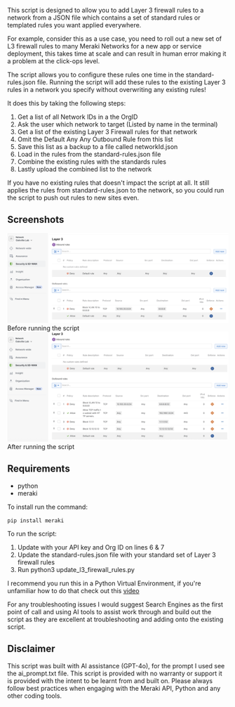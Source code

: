 This script is designed to allow you to add Layer 3 firewall rules to a network from a JSON file which contains a set of standard rules or templated rules you want applied everywhere.

For example, consider this as a use case, you need to roll out a new set of L3 firewall rules to many Meraki Networks for a new app or service deployment, this takes time at scale and can result in human error making it a problem at the click-ops level.

The script allows you to configure these rules one time in the standard-rules.json file. Running the script will add these rules to the existing Layer 3 rules in a network you specify without overwriting any existing rules!

It does this by taking the following steps:
1. Get a list of all Network IDs in a the OrgID
2. Ask the user which network to target (Listed by name in the terminal)
3. Get a list of the existing Layer 3 Firewall rules for that network
4. Omit the Default Any Any Outbound Rule from this list
5. Save this list as a backup to a file called networkId.json
6. Load in the rules from the standard-rules.json file
7. Combine the existing rules with the standards rules
8. Lastly upload the combined list to the network

If you have no existing rules that doesn't impact the script at all. It still applies the rules from standard-rules.json to the network, so you could run the script to push out rules to new sites even.

## Screenshots

![This is an example of before.](/Update_Layer_3_Firewall_Rules/Before.png)
Before running the script
![This is an example of after.](/Update_Layer_3_Firewall_Rules/After.png)
After running the script

## Requirements 

* python
* meraki

To install run the command:
```
pip install meraki 
```

To run the script:
1. Update with your API key and Org ID on lines 6 & 7
2. Update the standard-rules.json file with your standard set of Layer 3 firewall rules
3. Run python3 update_l3_firewall_rules.py

I recommend you run this in a Python Virtual Environment, if you're unfamiliar how to do that check out this [video](https://www.youtube.com/watch?v=Y21OR1OPC9A)

For any troubleshooting issues I would suggest Search Engines as the first point of call and using AI tools to assist work through and build out the script as they are excellent at troubleshooting and adding onto the existing script.

## Disclaimer

This script was built with AI assistance (GPT-4o), for the prompt I used see the ai_prompt.txt file. This script is provided with no warranty or support it is provided with the intent to be learnt from and built on. Please always follow best practices when engaging with the Meraki API, Python and any other coding tools.
